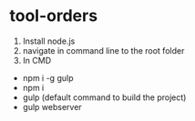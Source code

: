 # tool-orders
1. Install node.js
2. navigate in command line to the root folder
3. In CMD 
 - npm i -g gulp
 - npm i
 - gulp          (default command to build the project)
 - gulp webserver
